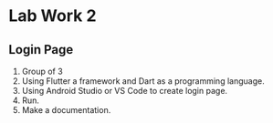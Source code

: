 # Lab Work 2

## Login Page

1. Group of 3
2. Using Flutter a framework and Dart as a programming language.
3. Using Android Studio or VS Code to create login page.
4. Run.
5. Make a documentation.
